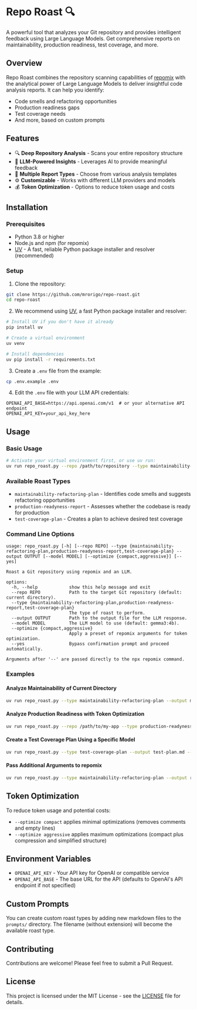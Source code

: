 # Repo Roast 🔍

A powerful tool that analyzes your Git repository and provides intelligent feedback using Large Language Models. Get comprehensive reports on maintainability, production readiness, test coverage, and more.

## Overview

Repo Roast combines the repository scanning capabilities of [repomix](https://github.com/yamadashy/repomix) with the analytical power of Large Language Models to deliver insightful code analysis reports. It can help you identify:

- Code smells and refactoring opportunities
- Production readiness gaps
- Test coverage needs
- And more, based on custom prompts

## Features

- 🔍 **Deep Repository Analysis** - Scans your entire repository structure
- 🤖 **LLM-Powered Insights** - Leverages AI to provide meaningful feedback
- 🔧 **Multiple Report Types** - Choose from various analysis templates
- ⚙️ **Customizable** - Works with different LLM providers and models
- 💰 **Token Optimization** - Options to reduce token usage and costs

## Installation

### Prerequisites

- Python 3.8 or higher
- Node.js and npm (for repomix)
- [UV](https://github.com/astral-sh/uv) - A fast, reliable Python package installer and resolver (recommended)

### Setup

1. Clone the repository:

```bash
git clone https://github.com/mrorigo/repo-roast.git
cd repo-roast
```

2. We recommend using [UV](https://github.com/astral-sh/uv), a fast Python package installer and resolver:

```bash
# Install UV if you don't have it already
pip install uv

# Create a virtual environment
uv venv

# Install dependencies
uv pip install -r requirements.txt
```

3. Create a `.env` file from the example:

```bash
cp .env.example .env
```

4. Edit the `.env` file with your LLM API credentials:

```
OPENAI_API_BASE=https://api.openai.com/v1  # or your alternative API endpoint
OPENAI_API_KEY=your_api_key_here
```

## Usage

### Basic Usage

```bash
# Activate your virtual environment first, or use uv run:
uv run repo_roast.py --repo /path/to/repository --type maintainability-refactoring-plan --output report.md
```

### Available Roast Types

- `maintainability-refactoring-plan` - Identifies code smells and suggests refactoring opportunities
- `production-readyness-report` - Assesses whether the codebase is ready for production
- `test-coverage-plan` - Creates a plan to achieve desired test coverage

### Command Line Options

```
usage: repo_roast.py [-h] [--repo REPO] --type {maintainability-refactoring-plan,production-readyness-report,test-coverage-plan} --output OUTPUT [--model MODEL] [--optimize {compact,aggressive}] [--yes]

Roast a Git repository using repomix and an LLM.

options:
  -h, --help            show this help message and exit
  --repo REPO           Path to the target Git repository (default: current directory).
  --type {maintainability-refactoring-plan,production-readyness-report,test-coverage-plan}
                        The type of roast to perform.
  --output OUTPUT       Path to the output file for the LLM response.
  --model MODEL         The LLM model to use (default: gemma3:4b).
  --optimize {compact,aggressive}
                        Apply a preset of repomix arguments for token optimization.
  --yes                 Bypass confirmation prompt and proceed automatically.

Arguments after '--' are passed directly to the npx repomix command.
```

### Examples

#### Analyze Maintainability of Current Directory

```bash
uv run repo_roast.py --type maintainability-refactoring-plan --output maintainability-report.md
```

#### Analyze Production Readiness with Token Optimization

```bash
uv run repo_roast.py --repo /path/to/my-app --type production-readyness-report --output production-ready.md --optimize compact
```

#### Create a Test Coverage Plan Using a Specific Model

```bash
uv run repo_roast.py --type test-coverage-plan --output test-plan.md --model gpt-4
```

#### Pass Additional Arguments to repomix

```bash
uv run repo_roast.py --type maintainability-refactoring-plan --output report.md -- --exclude "node_modules/**" --exclude "build/**"
```

## Token Optimization

To reduce token usage and potential costs:

- `--optimize compact` applies minimal optimizations (removes comments and empty lines)
- `--optimize aggressive` applies maximum optimizations (compact plus compression and simplified structure)

## Environment Variables

- `OPENAI_API_KEY` - Your API key for OpenAI or compatible service
- `OPENAI_API_BASE` - The base URL for the API (defaults to OpenAI's API endpoint if not specified)

## Custom Prompts

You can create custom roast types by adding new markdown files to the `prompts/` directory. The filename (without extension) will become the available roast type.

## Contributing

Contributions are welcome! Please feel free to submit a Pull Request.

## License

This project is licensed under the MIT License - see the [LICENSE](LICENSE) file for details.
